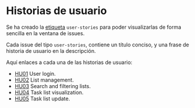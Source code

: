 
# Historias de usuario

Se ha creado la [etiqueta]() `user-stories` para poder visualizarlas de forma sencilla en la ventana de issues.

Cada issue del tipo `user-stories`, contiene un título conciso, y una frase de historia de usuario en la descripción.

Aquí enlaces a cada una de las historias de usuario:
 - [HU01](https://github.com/morevi/GetItDone/issues/1) User login. 
 - [HU02](https://github.com/morevi/GetItDone/issues/2) List management. 
 - [HU03](https://github.com/morevi/GetItDone/issues/3) Search and filtering lists. 
 - [HU04](https://github.com/morevi/GetItDone/issues/4) Task list visualization. 
 - [HU05](https://github.com/morevi/GetItDone/issues/5) Task list update. 

